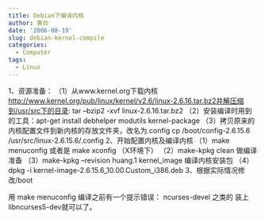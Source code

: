 ```yaml
---
title: Debian下编译内核
author: 黄俭
date: '2006-08-19'
slug: debian-kernel-compile
categories:
  - Computer
tags:
  - Linux
---
```

1、资源准备：
（1）从www.kernel.org下载内核 http://www.kernel.org/pub/linux/kernel/v2.6/linux-2.6.16.tar.bz2并解压缩到/usr/src下的目录:
tar –bzip2 -xvf linux-2.6.16.tar.bz2
（2）安装编译时用到的工具：apt-get install debhelper modutils kernel-package （3）拷贝原来的内核配置文件到新内核的存放文件夹，改名为.config
cp /boot/config-2.6.15.6 /usr/src/linux-2.6.15.6/.config
2、开始配置内核及编译内核
（1）make menuconfig 或者是 make xconfig （X环境下）
（2）make-kpkg clean 做编译准备
（3）make-kpkg –revision huang.1 kernel_image 编译内核安装包
（4）dpkg -i kernel-image-2.6.15.6_10.00.Custom_i386.deb
3、根据实际情况修改/boot

用 make menuconfig 编译之前有一个提示错误：
ncurses-devel 之类的
装上libncurses5-dev就可以了。